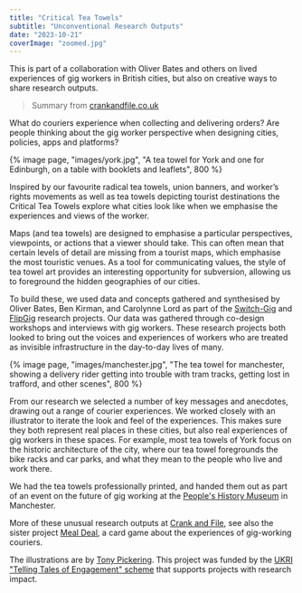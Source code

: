 ```yaml
---
title: "Critical Tea Towels"
subtitle: "Unconventional Research Outputs"
date: "2023-10-21"
coverImage: "zoomed.jpg"
---
```

This is part of a collaboration with Oliver Bates and others on lived experiences of gig workers in British cities, but also on creative ways to share research outputs.

> Summary from [crankandfile.co.uk](https://crankandfile.co.uk/critical-tea-towels)

What do couriers experience when collecting and delivering orders? Are people thinking about the gig worker perspective when designing cities, policies, apps and platforms?

{% image page, "images/york.jpg", "A tea towel for York and one for Edinburgh, on a table with booklets and leaflets", 800 %}

Inspired by our favourite radical tea towels, union banners, and worker’s rights movements as well as tea towels depicting tourist destinations the Critical Tea Towels explore what cities look like when we emphasise the experiences and views of the worker.

Maps (and tea towels) are designed to emphasise a particular perspectives, viewpoints, or actions that a viewer should take. This can often mean that certain levels of detail are missing from a tourist maps, which emphasise the most touristic venues. As a tool for communicating values, the style of tea towel art provides an interesting opportunity for subversion, allowing us to foreground the hidden geographies of our cities.

To build these, we used data and concepts gathered and synthesised by Oliver Bates, Ben Kirman, and Carolynne Lord as part of the [Switch-Gig](/projects/switch-gig) and [FlipGig](https://www.flipgig.org) research projects. Our data was gathered through co-design workshops and interviews with gig workers. These research projects both looked to bring out the voices and experiences of workers who are treated as invisible infrastructure in the day-to-day lives of many.

{% image page, "images/manchester.jpg", "The tea towel for manchester, showing a delivery rider getting into trouble with tram tracks, getting lost in trafford, and other scenes", 800 %}

From our research we selected a number of key messages and anecdotes, drawing out a range of courier experiences. We worked closely with an illustrator to iterate the look and feel of the experiences. This makes sure they both represent real places in these cities, but also real experiences of gig workers in these spaces. For example, most tea towels of York focus on the historic architecture of the city, where our tea towel foregrounds the bike racks and car parks, and what they mean to the people who live and work there.

We had the tea towels professionally printed, and handed them out as part of an event on the future of gig working at the [People's History Museum](https://phm.org.uk/) in Manchester. 

More of these unusual research outputs at [Crank and File](crankandfile.co.uk), see also the sister project [Meal Deal](/projects/meal-deal), a card game about the experiences of gig-working couriers.

The illustrations are by [Tony Pickering](https://pick-art.co.uk). 
This project was funded by the [UKRI "Telling Tales of Engagement" scheme](https://www.ukri.org/what-we-do/what-we-have-funded/epsrc/digital-economy-telling-tales-of-engagement-awards/) that supports projects with research impact.




